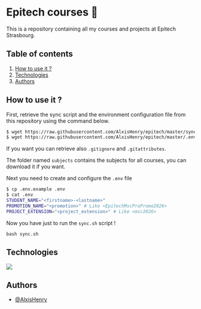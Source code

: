 # Epitech courses :rocket:

This is a repository containing all my courses and projects at Epitech Strasbourg.

## Table of contents
1. [How to use it ?](#how-to-use-it)
2. [Technologies](#technologies)
3. [Authors](#authors)

## How to use it ?

First, retrieve the sync script and the environment configuration file from this repository using the command below.

```bash
$ wget https://raw.githubusercontent.com/AlxisHenry/epitech/master/sync.sh
$ wget https://raw.githubusercontent.com/AlxisHenry/epitech/master/.env.example
```

If you want you can retrieve also `.gitignore` and `.gitattributes`.

The folder named `subjects` contains the subjects for all courses, you can download it if you want.

Next you need to create and configure the `.env` file

```bash
$ cp .env.example .env
$ cat .env
STUDENT_NAME="<firstname>-<lastname>"
PROMOTION_NAME="<promotion>" # Like <EpitechMscProPromo2026>
PROJECT_EXTENSION="<project_extension>" # Like <msc2026>
```

Now you have just to run the `sync.sh` script !

```
bash sync.sh
```

## Technologies

![](https://img.shields.io/badge/bash-%23121011.svg?style=for-the-badge&logo=gnu-bash&color=20232a)

## Authors

- [@AlxisHenry](https://github.com/AlxisHenry)
